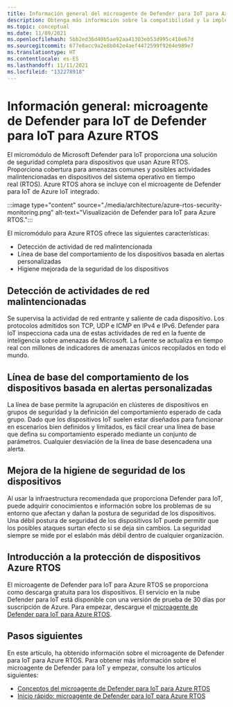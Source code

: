 ```yaml
---
title: Información general del microagente de Defender para IoT para Azure RTOS
description: Obtenga más información sobre la compatibilidad y la implementación del microagente de Defender para IoT para Azure RTOS como parte de Microsoft Defender para IoT.
ms.topic: conceptual
ms.date: 11/09/2021
ms.openlocfilehash: 5bb2ed36d40b5ae92aa41303eb53d995c410e67d
ms.sourcegitcommit: 677e8acc9a2e8b842e4aef4472599f9264e989e7
ms.translationtype: HT
ms.contentlocale: es-ES
ms.lasthandoff: 11/11/2021
ms.locfileid: "132278918"
---
```

# <a name="overview-defender-for-iot-defender-iot-micro-agent-for-azure-rtos"></a>Información general: microagente de Defender para IoT de Defender para IoT para Azure RTOS

El micromódulo de Microsoft Defender para IoT proporciona una solución de seguridad completa para dispositivos que usan Azure RTOS. Proporciona cobertura para amenazas comunes y posibles actividades malintencionadas en dispositivos del sistema operativo en tiempo real (RTOS). Azure RTOS ahora se incluye con el microagente de Defender para IoT de Azure IoT integrado.

:::image type="content" source="./media/architecture/azure-rtos-security-monitoring.png" alt-text="Visualización de Defender para IoT para Azure RTOS.":::


El micromódulo para Azure RTOS ofrece las siguientes características:

- Detección de actividad de red malintencionada
- Línea de base del comportamiento de los dispositivos basada en alertas personalizadas
- Higiene mejorada de la seguridad de los dispositivos

## <a name="detect-malicious-network-activities"></a>Detección de actividades de red malintencionadas

Se supervisa la actividad de red entrante y saliente de cada dispositivo. Los protocolos admitidos son TCP, UDP e ICMP en IPv4 e IPv6. Defender para IoT inspecciona cada una de estas actividades de red en la fuente de inteligencia sobre amenazas de Microsoft. La fuente se actualiza en tiempo real con millones de indicadores de amenazas únicos recopilados en todo el mundo.

## <a name="device-behavior-baselining-based-on-custom-alerts"></a>Línea de base del comportamiento de los dispositivos basada en alertas personalizadas

La línea de base permite la agrupación en clústeres de dispositivos en grupos de seguridad y la definición del comportamiento esperado de cada grupo. Dado que los dispositivos IoT suelen estar diseñados para funcionar en escenarios bien definidos y limitados, es fácil crear una línea de base que defina su comportamiento esperado mediante un conjunto de parámetros. Cualquier desviación de la línea de base desencadena una alerta.

## <a name="improve-your-device-security-hygiene"></a>Mejora de la higiene de seguridad de los dispositivos

Al usar la infraestructura recomendada que proporciona Defender para IoT, puede adquirir conocimientos e información sobre los problemas de su entorno que afectan y dañan la postura de seguridad de los dispositivos. Una débil postura de seguridad de los dispositivos IoT puede permitir que los posibles ataques surtan efecto si se deja sin cambios. La seguridad siempre se mide por el eslabón más débil dentro de cualquier organización.

## <a name="get-started-protecting-azure-rtos-devices"></a>Introducción a la protección de dispositivos Azure RTOS

El microagente de Defender para IoT para Azure RTOS se proporciona como descarga gratuita para los dispositivos. El servicio en la nube Defender para IoT está disponible con una versión de prueba de 30 días por suscripción de Azure. Para empezar, descargue el [microagente de Defender para IoT para Azure RTOS](https://github.com/MicrosoftDocs/azure-docs/blob/master/articles/defender-for-iot/device-builders/iot-security-azure-rtos.md). 

## <a name="next-steps"></a>Pasos siguientes

En este artículo, ha obtenido información sobre el microagente de Defender para IoT para Azure RTOS. Para obtener más información sobre el microagente de Defender para IoT y empezar, consulte los artículos siguientes:

- [Conceptos del microagente de Defender para IoT para Azure RTOS](concept-rtos-security-module.md)
- [Inicio rápido: microagente de Defender para IoT para Azure RTOS](quickstart-azure-rtos-security-module.md)

